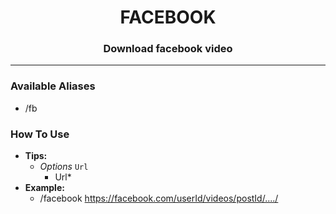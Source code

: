 <h1 align="center">FACEBOOK</h1>

<h3 align="center">
  Download facebook video
</h3>

------
### Available Aliases
- /fb

### How To Use
- **Tips:**
  - _Options_ `Url`
    - Url*
- **Example:**
  - /facebook https://facebook.com/userId/videos/postId/..../
